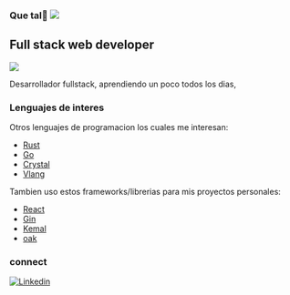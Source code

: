###  Que tal👋 ![](https://img.shields.io/badge/developer-yellow.svg?style=for-the-badge&logo=javascript)

## Full stack web developer
 ![](https://www.codewars.com/users/nicosup98/badges/large)

Desarrollador fullstack, aprendiendo un poco todos los dias,

### Lenguajes de interes
Otros lenguajes de programacion los cuales me interesan:

* [Rust](https://github.com/rust-lang/rust)
* [Go](https://golang.org/)
* [Crystal](https://github.com/crystal-lang/crystal)
* [Vlang](https://github.com/vlang/v)

Tambien uso estos frameworks/librerias para mis proyectos personales:

* [React](https://github.com/facebook/react)
* [Gin](https://github.com/gin-gonic/gin)
* [Kemal](https://github.com/kemalcr/kemal)
* [oak](https://github.com/oakserver/oak)

### connect
[![Linkedin](https://img.shields.io/badge/LinkedIn-blue.svg?style=for-the-badge&logo=linkedin)][linkedin]

[linkedin]: https://www.linkedin.com/in/nicolangelo-damico-rincon/
